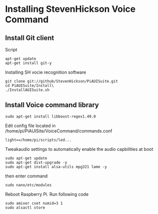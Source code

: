 # Installing StevenHickson Voice Command
## Install Git client

Script
```shell 
apt-get update
apt-get install git-y
```
Installing SH vocie recognition software
```shell
git clone git://github/StevenHickson/PiAUISuite.git
cd PiAUISuite/Install\
./InstallAUISuite.sh
```
## Install Voice command library
```shell
sudo apt-get install libboost-regex1.49.0
```
Edit config file located in /home/pi/PiAUISite/VoiceCommand/commands.conf
```shell
light==/home/pi/scripts/led...
```

Tweakaudio settings to automatically enable the audio capbilities at boot
```shell
sudo apt-get update
sudo apt-get dist-upgrade -y
sudo apt-get install alsa-utils mpg321 lame -y
```
then enter command
```shell
sudo nano/etc/modules
```
Reboot Raspberry Pi.
Run following code
```shell
sudo amixer cset numid=3 1
sudo alsactl store
```
